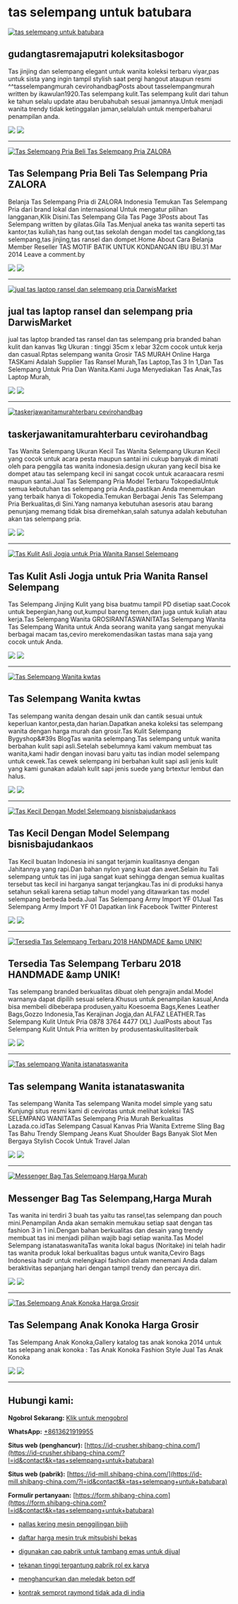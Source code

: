 # tas selempang untuk batubara

<a href="https://swt.shibang-china.com/?l=id&img&k=tas+selempang+untuk+batubara" target="_blank">![tas selempang untuk batubara](http://static.shibang-china.com/all-800x300/318.jpg)</a>

## gudangtasremajaputri koleksitasbogor
Tas jinjing dan selempang elegant untuk wanita koleksi terbaru viyar,pas untuk sista yang ingin tampil stylish saat pergi hangout ataupun resmi ^^tasselempangmurah cevirohandbagPosts about tasselempangmurah written by ikawulan1920.Tas selempang kulit.Tas selempang kulit dari tahun ke tahun selalu update atau berubahubah sesuai jamannya.Untuk menjadi wanita trendy tidak ketinggalan jaman,selalulah untuk memperbaharui penampilan anda.


<a href="https://whatsapp.shibangsoft.com/WhatsApp.php" target="_blank" title="WhatsApp">![](http://static.shibang-china.com/icon/whatsapp.png)</a> <a href="https://swt.shibang-china.com/?l=id&icon&k=tas+selempang+untuk+batubara" target="_blank">![](http://static.shibang-china.com/icon/chat-id.png)</a>

---

<a href="https://swt.shibang-china.com/?l=id&img&k=tas+selempang+untuk+batubara" target="_blank">![Tas Selempang Pria Beli Tas Selempang Pria ZALORA](http://static.shibang-china.com/all-800x300/189.jpg)</a>

## Tas Selempang Pria Beli Tas Selempang Pria ZALORA
Belanja Tas Selempang Pria di ZALORA Indonesia Temukan Tas Selempang Pria dari brand lokal dan internasional Untuk mengatur pilihan langganan,Klik Disini.Tas Selempang Gila Tas Page 3Posts about Tas Selempang written by gilatas.Gila Tas.Menjual aneka tas wanita seperti tas kantor,tas kuliah,tas hang out,tas sekolah dengan model tas cangklong,tas selempang,tas jinjing,tas ransel dan dompet.Home About Cara Belanja Member Reseller TAS MOTIF BATIK UNTUK KONDANGAN IBU IBU.31 Mar 2014 Leave a comment.by


<a href="https://whatsapp.shibangsoft.com/WhatsApp.php" target="_blank" title="WhatsApp">![](http://static.shibang-china.com/icon/whatsapp.png)</a> <a href="https://swt.shibang-china.com/?l=id&icon&k=tas+selempang+untuk+batubara" target="_blank">![](http://static.shibang-china.com/icon/chat-id.png)</a>

---

<a href="https://swt.shibang-china.com/?l=id&img&k=tas+selempang+untuk+batubara" target="_blank">![jual tas laptop ransel dan selempang pria DarwisMarket](http://static.shibang-china.com/all-800x300/1016.jpg)</a>

## jual tas laptop ransel dan selempang pria DarwisMarket
jual tas laptop branded tas ransel dan tas selempang pria branded bahan kulit dan kanvas 1kg Ukuran : tinggi 35cm x lebar 32cm cocok untuk kerja dan casual.Rptas selempang wanita Grosir TAS MURAH Online Harga TASKami Adalah Supplier Tas Ransel Murah,Tas Laptop,Tas 3 In 1,Dan Tas Selempang Untuk Pria Dan Wanita.Kami Juga Menyediakan Tas Anak,Tas Laptop Murah,


<a href="https://whatsapp.shibangsoft.com/WhatsApp.php" target="_blank" title="WhatsApp">![](http://static.shibang-china.com/icon/whatsapp.png)</a> <a href="https://swt.shibang-china.com/?l=id&icon&k=tas+selempang+untuk+batubara" target="_blank">![](http://static.shibang-china.com/icon/chat-id.png)</a>

---

<a href="https://swt.shibang-china.com/?l=id&img&k=tas+selempang+untuk+batubara" target="_blank">![taskerjawanitamurahterbaru cevirohandbag](http://static.shibang-china.com/all-800x300/32.jpg)</a>

## taskerjawanitamurahterbaru cevirohandbag
Tas Wanita Selempang Ukuran Kecil Tas Wanita Selempang Ukuran Kecil yang cocok untuk acara pesta maupun santai ini cukup banyak di minati oleh para penggila tas wanita indonesia.design ukuran yang kecil bisa ke dompet atau tas selempang kecil ini sangat cocok untuk acaraacara resmi maupun santai.Jual Tas Selempang Pria Model Terbaru TokopediaUntuk semua kebutuhan tas selempang pria Anda,pastikan Anda menemukan yang terbaik hanya di Tokopedia.Temukan Berbagai Jenis Tas Selempang Pria Berkualitas,di Sini.Yang namanya kebutuhan asesoris atau barang penunjang memang tidak bisa diremehkan,salah satunya adalah kebutuhan akan tas selempang pria.


<a href="https://whatsapp.shibangsoft.com/WhatsApp.php" target="_blank" title="WhatsApp">![](http://static.shibang-china.com/icon/whatsapp.png)</a> <a href="https://swt.shibang-china.com/?l=id&icon&k=tas+selempang+untuk+batubara" target="_blank">![](http://static.shibang-china.com/icon/chat-id.png)</a>

---

<a href="https://swt.shibang-china.com/?l=id&img&k=tas+selempang+untuk+batubara" target="_blank">![Tas Kulit Asli Jogja untuk Pria Wanita Ransel Selempang](http://static.shibang-china.com/all-800x300/929.jpg)</a>

## Tas Kulit Asli Jogja untuk Pria Wanita Ransel Selempang
Tas Selempang Jinjing Kulit yang bisa buatmu tampil PD disetiap saat.Cocok untuk bepergian,hang out,kumpul bareng temen,dan juga untuk kuliah atau kerja.Tas Selempang Wanita GROSIRANTASWANITATas Selempang Wanita Tas Selempang Wanita untuk Anda seorang wanita yang sangat menyukai berbagai macam tas,ceviro merekomendasikan tastas mana saja yang cocok untuk Anda.


<a href="https://whatsapp.shibangsoft.com/WhatsApp.php" target="_blank" title="WhatsApp">![](http://static.shibang-china.com/icon/whatsapp.png)</a> <a href="https://swt.shibang-china.com/?l=id&icon&k=tas+selempang+untuk+batubara" target="_blank">![](http://static.shibang-china.com/icon/chat-id.png)</a>

---

<a href="https://swt.shibang-china.com/?l=id&img&k=tas+selempang+untuk+batubara" target="_blank">![Tas Selempang Wanita kwtas](http://static.shibang-china.com/all-800x300/780.jpg)</a>

## Tas Selempang Wanita kwtas
Tas selempang wanita dengan desain unik dan cantik sesuai untuk keperluan kantor,pesta,dan harian.Dapatkan aneka koleksi tas selempang wanita dengan harga murah dan grosir.Tas Kulit Selempang Bygyshop&#39s BlogTas wanita selempang.Tas selempang untuk wanita berbahan kulit sapi asli.Setelah sebelumnya kami vakum membuat tas wanita,kami hadir dengan inovasi baru yaitu tas indian model selempang untuk cewek.Tas cewek selempang ini berbahan kulit sapi asli jenis kulit yang kami gunakan adalah kulit sapi jenis suede yang brtextur lembut dan halus.


<a href="https://whatsapp.shibangsoft.com/WhatsApp.php" target="_blank" title="WhatsApp">![](http://static.shibang-china.com/icon/whatsapp.png)</a> <a href="https://swt.shibang-china.com/?l=id&icon&k=tas+selempang+untuk+batubara" target="_blank">![](http://static.shibang-china.com/icon/chat-id.png)</a>

---

<a href="https://swt.shibang-china.com/?l=id&img&k=tas+selempang+untuk+batubara" target="_blank">![Tas Kecil Dengan Model Selempang bisnisbajudankaos](http://static.shibang-china.com/all-800x300/99.jpg)</a>

## Tas Kecil Dengan Model Selempang bisnisbajudankaos
Tas Kecil buatan Indonesia ini sangat terjamin kualitasnya dengan Jahitannya yang rapi.Dan bahan nylon yang kuat dan awet.Selain itu Tali selempang untuk tas ini juga sangat kuat sehingga dengan semua kualitas tersebut tas kecil ini harganya sangat terjangkau.Tas ini di produksi hanya setahun sekali karena setiap tahun model yang ditawarkan tas model selempang berbeda beda.Jual Tas Selempang Army Import YF 01Jual Tas Selempang Army Import YF 01 Dapatkan link Facebook Twitter Pinterest


<a href="https://whatsapp.shibangsoft.com/WhatsApp.php" target="_blank" title="WhatsApp">![](http://static.shibang-china.com/icon/whatsapp.png)</a> <a href="https://swt.shibang-china.com/?l=id&icon&k=tas+selempang+untuk+batubara" target="_blank">![](http://static.shibang-china.com/icon/chat-id.png)</a>

---

<a href="https://swt.shibang-china.com/?l=id&img&k=tas+selempang+untuk+batubara" target="_blank">![Tersedia Tas Selempang Terbaru 2018 HANDMADE &amp UNIK!](http://static.shibang-china.com/all-800x300/795.jpg)</a>

## Tersedia Tas Selempang Terbaru 2018 HANDMADE &amp UNIK!
Tas selempang branded berkualitas dibuat oleh pengrajin andal.Model warnanya dapat dipilih sesuai selera.Khusus untuk penampilan kasual,Anda bisa membeli dibeberapa produsen,yaitu Koesoema Bags,Kenes Leather Bags,Gozzo Indonesia,Tas Kerajinan Jogja,dan ALFAZ LEATHER.Tas Selempang Kulit Untuk Pria 0878 3764 4477 (XL) JualPosts about Tas Selempang Kulit Untuk Pria written by produsentaskulitasliterbaik


<a href="https://whatsapp.shibangsoft.com/WhatsApp.php" target="_blank" title="WhatsApp">![](http://static.shibang-china.com/icon/whatsapp.png)</a> <a href="https://swt.shibang-china.com/?l=id&icon&k=tas+selempang+untuk+batubara" target="_blank">![](http://static.shibang-china.com/icon/chat-id.png)</a>

---

<a href="https://swt.shibang-china.com/?l=id&img&k=tas+selempang+untuk+batubara" target="_blank">![Tas selempang Wanita istanataswanita](http://static.shibang-china.com/all-800x300/907.jpg)</a>

## Tas selempang Wanita istanataswanita
Tas selempang Wanita Tas selempang Wanita model simple yang satu Kunjungi situs resmi kami di cevirotas untuk melihat koleksi TAS SELEMPANG WANITATas Selempang Pria Murah Berkualitas Lazada.co.idTas Selempang Casual Kanvas Pria Wanita Extreme Sling Bag Tas Bahu Trendy Slempang Jeans Kuat Shoulder Bags Banyak Slot Men Bergaya Stylish Cocok Untuk Travel Jalan


<a href="https://whatsapp.shibangsoft.com/WhatsApp.php" target="_blank" title="WhatsApp">![](http://static.shibang-china.com/icon/whatsapp.png)</a> <a href="https://swt.shibang-china.com/?l=id&icon&k=tas+selempang+untuk+batubara" target="_blank">![](http://static.shibang-china.com/icon/chat-id.png)</a>

---

<a href="https://swt.shibang-china.com/?l=id&img&k=tas+selempang+untuk+batubara" target="_blank">![Messenger Bag Tas Selempang,Harga Murah](http://static.shibang-china.com/all-800x300/720.jpg)</a>

## Messenger Bag Tas Selempang,Harga Murah
Tas wanita ini terdiri 3 buah tas yaitu tas ransel,tas selempang dan pouch mini.Penampilan Anda akan semakin memukau setiap saat dengan tas fashion 3 in 1 ini.Dengan bahan berkualitas dan desain yang trendy membuat tas ini menjadi pilihan wajib bagi setiap wanita.Tas Model Selempang istanataswanitaTas wanita lokal bagus (Noritake) ini telah hadir tas wanita produk lokal berkualitas bagus untuk wanita,Ceviro Bags Indonesia hadir untuk melengkapi fashion dalam menemani Anda dalam beraktivitas sepanjang hari dengan tampil trendy dan percaya diri.


<a href="https://whatsapp.shibangsoft.com/WhatsApp.php" target="_blank" title="WhatsApp">![](http://static.shibang-china.com/icon/whatsapp.png)</a> <a href="https://swt.shibang-china.com/?l=id&icon&k=tas+selempang+untuk+batubara" target="_blank">![](http://static.shibang-china.com/icon/chat-id.png)</a>

---

<a href="https://swt.shibang-china.com/?l=id&img&k=tas+selempang+untuk+batubara" target="_blank">![Tas Selempang Anak Konoka Harga Grosir](http://static.shibang-china.com/all-800x300/349.jpg)</a>

## Tas Selempang Anak Konoka Harga Grosir
Tas Selempang Anak Konoka,Gallery katalog tas anak konoka 2014 untuk tas selepang anak konoka : Tas Anak Konoka Fashion Style Jual Tas Anak Konoka

<a href="https://whatsapp.shibangsoft.com/WhatsApp.php" target="_blank" title="WhatsApp">![](http://static.shibang-china.com/icon/whatsapp.png)</a> <a href="https://swt.shibang-china.com/?l=id&icon&k=tas+selempang+untuk+batubara" target="_blank">![](http://static.shibang-china.com/icon/chat-id.png)</a>

---
## Hubungi kami:

**Ngobrol Sekarang:** [Klik untuk mengobrol](https://swt.shibang-china.com?l=id&contact&k=tas+selempang+untuk+batubara)

**WhatsApp:**  [+8613621919955](https://whatsapp.shibangsoft.com/WhatsApp.php)

**Situs web (penghancur):** [https://id-crusher.shibang-china.com/](https://id-crusher.shibang-china.com/?l=id&contact&k=tas+selempang+untuk+batubara)

**Situs web (pabrik):** [https://id-mill.shibang-china.com/](https://id-mill.shibang-china.com/?l=id&contact&k=tas+selempang+untuk+batubara)

**Formulir pertanyaan:** [https://form.shibang-china.com](https://form.shibang-china.com?l=id&contact&k=tas+selempang+untuk+batubara)

* [pallas kering mesin penggilingan bijih](../31/pallas%20kering%20mesin%20penggilingan%20bijih.md)

* [daftar harga mesin truk mitsubishi bekas](../33/daftar%20harga%20mesin%20truk%20mitsubishi%20bekas.md)

* [digunakan cap pabrik untuk tambang emas untuk dijual](../39/digunakan%20cap%20pabrik%20untuk%20tambang%20emas%20untuk%20dijual.md)

* [tekanan tinggi tergantung pabrik rol ex karya](../38/tekanan%20tinggi%20tergantung%20pabrik%20rol%20ex%20karya.md)

* [menghancurkan dan meledak beton pdf](../31/menghancurkan%20dan%20meledak%20beton%20pdf.md)

* [kontrak semprot raymond tidak ada di india](../40/kontrak%20semprot%20raymond%20tidak%20ada%20di%20india.md)